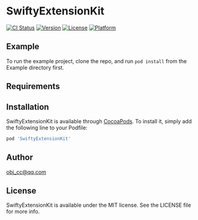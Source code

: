 # SwiftyExtensionKit

[![CI Status](https://img.shields.io/travis/machao/SwiftyExtensionKit.svg?style=flat)](https://travis-ci.org/machao/SwiftyExtensionKit)
[![Version](https://img.shields.io/cocoapods/v/SwiftyExtensionKit.svg?style=flat)](https://cocoapods.org/pods/SwiftyExtensionKit)
[![License](https://img.shields.io/cocoapods/l/SwiftyExtensionKit.svg?style=flat)](https://cocoapods.org/pods/SwiftyExtensionKit)
[![Platform](https://img.shields.io/cocoapods/p/SwiftyExtensionKit.svg?style=flat)](https://cocoapods.org/pods/SwiftyExtensionKit)

## Example

To run the example project, clone the repo, and run `pod install` from the Example directory first.

## Requirements

## Installation

SwiftyExtensionKit is available through [CocoaPods](https://cocoapods.org). To install
it, simply add the following line to your Podfile:

```ruby
pod 'SwiftyExtensionKit'
```

## Author

obj_cc@qq.com

## License

SwiftyExtensionKit is available under the MIT license. See the LICENSE file for more info.
